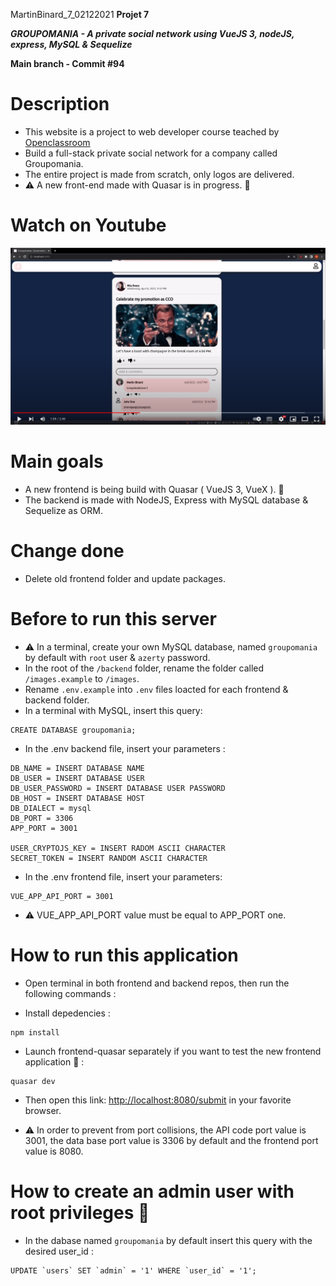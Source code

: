 MartinBinard_7_02122021
**Projet 7**

**_GROUPOMANIA - A private social network using VueJS 3, nodeJS, express, MySQL & Sequelize_**

**Main branch - Commit #94**

# Description

- This website is a project to web developer course teached by [Openclassroom](https://openclassrooms.com/en/paths/141-web-developer)
- Build a full-stack private social network for a company called Groupomania.
- The entire project is made from scratch, only logos are delivered.
- :warning: A new front-end made with Quasar is in progress. :construction:

# Watch on Youtube

[![groupomania screenshot](./groupomania_screenshot.png)](https://www.youtube.com/watch?v=3EP2cDBHx0U "Watch Groupomania on Youtube")

# Main goals

- A new frontend is being build with Quasar ( VueJS 3, VueX ). :construction:
- The backend is made with NodeJS, Express with MySQL database & Sequelize as ORM.

# Change done

- Delete old frontend folder and update packages.

# Before to run this server

- :warning: In a terminal, create your own MySQL database, named `groupomania` by default with `root` user & `azerty` password.
- In the root of the `/backend` folder, rename the folder called `/images.example` to `/images`.
- Rename `.env.example` into `.env` files loacted for each frontend & backend folder.
- In a terminal with MySQL, insert this query:

```
CREATE DATABASE groupomania;
```

- In the .env backend file, insert your parameters :

```
DB_NAME = INSERT DATABASE NAME
DB_USER = INSERT DATABASE USER
DB_USER_PASSWORD = INSERT DATABASE USER PASSWORD
DB_HOST = INSERT DATABASE HOST
DB_DIALECT = mysql
DB_PORT = 3306
APP_PORT = 3001

USER_CRYPTOJS_KEY = INSERT RADOM ASCII CHARACTER
SECRET_TOKEN = INSERT RANDOM ASCII CHARACTER
```

- In the .env frontend file, insert your parameters:

```
VUE_APP_API_PORT = 3001
```

- :warning: VUE_APP_API_PORT value must be equal to APP_PORT one.

# How to run this application

- Open terminal in both frontend and backend repos, then run the following commands :

- Install depedencies :

```
npm install
```

- Launch frontend-quasar separately if you want to test the new frontend application :construction: :
```
quasar dev
```

- Then open this link: [http://localhost:8080/submit](http://localhost:8080/submit) in your favorite browser.

- :warning: In order to prevent from port collisions, the API code port value is 3001, the data base port value is 3306 by default and the frontend port value is 8080.

# How to create an admin user with root privileges :crown:

- In the dabase named `groupomania` by default insert this query with the desired user_id :

```
UPDATE `users` SET `admin` = '1' WHERE `user_id` = '1';
```
